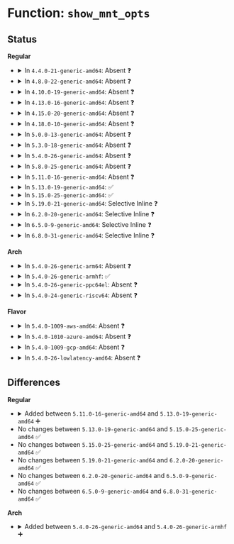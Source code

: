 # Function: <code>show_mnt_opts</code>

## Status
<b>Regular</b>
<ul>
<li>
<details>
<summary>In <code>4.4.0-21-generic-amd64</code>: Absent ❓</summary>

```json
{
  "name": "show_mnt_opts",
  "collision_type": "Unique Static",
  "inline_type": "Selective",
  "funcs": [
    {
      "addr": 18446744071581264416,
      "name": "show_mnt_opts",
      "external": false,
      "loc": "fs/proc_namespace.c:61",
      "file": "fs/proc_namespace.c",
      "inline": "not declared, inlined",
      "caller_inline": [],
      "caller_func": [
        "fs/proc_namespace.c:show_vfsmnt",
        "fs/proc_namespace.c:show_mountinfo"
      ]
    }
  ],
  "symbols": [
    {
      "addr": 18446744071581264416,
      "name": "show_mnt_opts.isra.0",
      "section": ".text",
      "bind": "STB_LOCAL",
      "size": 79
    }
  ]
}
```
</details>
</li>
<li>
<details>
<summary>In <code>4.8.0-22-generic-amd64</code>: Absent ❓</summary>

```json
{
  "name": "show_mnt_opts",
  "collision_type": "Unique Static",
  "inline_type": "Selective",
  "funcs": [
    {
      "addr": 18446744071581430176,
      "name": "show_mnt_opts",
      "external": false,
      "loc": "fs/proc_namespace.c:61",
      "file": "fs/proc_namespace.c",
      "inline": "not declared, inlined",
      "caller_inline": [],
      "caller_func": [
        "fs/proc_namespace.c:show_mountinfo",
        "fs/proc_namespace.c:show_vfsmnt"
      ]
    }
  ],
  "symbols": [
    {
      "addr": 18446744071581430176,
      "name": "show_mnt_opts.isra.0",
      "section": ".text",
      "bind": "STB_LOCAL",
      "size": 79
    }
  ]
}
```
</details>
</li>
<li>
<details>
<summary>In <code>4.10.0-19-generic-amd64</code>: Absent ❓</summary>

```json
{
  "name": "show_mnt_opts",
  "collision_type": "Unique Static",
  "inline_type": "Selective",
  "funcs": [
    {
      "addr": 18446744071581511312,
      "name": "show_mnt_opts",
      "external": false,
      "loc": "fs/proc_namespace.c:61",
      "file": "fs/proc_namespace.c",
      "inline": "not declared, inlined",
      "caller_inline": [],
      "caller_func": [
        "fs/proc_namespace.c:show_mountinfo",
        "fs/proc_namespace.c:show_vfsmnt"
      ]
    }
  ],
  "symbols": [
    {
      "addr": 18446744071581511312,
      "name": "show_mnt_opts.isra.0",
      "section": ".text",
      "bind": "STB_LOCAL",
      "size": 79
    }
  ]
}
```
</details>
</li>
<li>
<details>
<summary>In <code>4.13.0-16-generic-amd64</code>: Absent ❓</summary>

```json
{
  "name": "show_mnt_opts",
  "collision_type": "Unique Static",
  "inline_type": "Selective",
  "funcs": [
    {
      "addr": 18446744071581564048,
      "name": "show_mnt_opts",
      "external": false,
      "loc": "fs/proc_namespace.c:63",
      "file": "fs/proc_namespace.c",
      "inline": "not declared, inlined",
      "caller_inline": [],
      "caller_func": [
        "fs/proc_namespace.c:show_mountinfo",
        "fs/proc_namespace.c:show_vfsmnt"
      ]
    }
  ],
  "symbols": [
    {
      "addr": 18446744071581564048,
      "name": "show_mnt_opts.isra.0",
      "section": ".text",
      "bind": "STB_LOCAL",
      "size": 79
    }
  ]
}
```
</details>
</li>
<li>
<details>
<summary>In <code>4.15.0-20-generic-amd64</code>: Absent ❓</summary>

```json
{
  "name": "show_mnt_opts",
  "collision_type": "Unique Static",
  "inline_type": "Selective",
  "funcs": [
    {
      "addr": 18446744071581708144,
      "name": "show_mnt_opts",
      "external": false,
      "loc": "fs/proc_namespace.c:64",
      "file": "fs/proc_namespace.c",
      "inline": "not declared, inlined",
      "caller_inline": [],
      "caller_func": [
        "fs/proc_namespace.c:show_mountinfo",
        "fs/proc_namespace.c:show_vfsmnt"
      ]
    }
  ],
  "symbols": [
    {
      "addr": 18446744071581708144,
      "name": "show_mnt_opts.isra.1",
      "section": ".text",
      "bind": "STB_LOCAL",
      "size": 79
    }
  ]
}
```
</details>
</li>
<li>
<details>
<summary>In <code>4.18.0-10-generic-amd64</code>: Absent ❓</summary>

```json
{
  "name": "show_mnt_opts",
  "collision_type": "Unique Static",
  "inline_type": "Selective",
  "funcs": [
    {
      "addr": 18446744071581874944,
      "name": "show_mnt_opts",
      "external": false,
      "loc": "fs/proc_namespace.c:64",
      "file": "fs/proc_namespace.c",
      "inline": "not declared, inlined",
      "caller_inline": [],
      "caller_func": [
        "fs/proc_namespace.c:show_mountinfo",
        "fs/proc_namespace.c:show_vfsmnt"
      ]
    }
  ],
  "symbols": [
    {
      "addr": 18446744071581874944,
      "name": "show_mnt_opts.isra.2",
      "section": ".text",
      "bind": "STB_LOCAL",
      "size": 79
    }
  ]
}
```
</details>
</li>
<li>
<details>
<summary>In <code>5.0.0-13-generic-amd64</code>: Absent ❓</summary>

```json
{
  "name": "show_mnt_opts",
  "collision_type": "Unique Static",
  "inline_type": "Selective",
  "funcs": [
    {
      "addr": 18446744071581960064,
      "name": "show_mnt_opts",
      "external": false,
      "loc": "fs/proc_namespace.c:64",
      "file": "fs/proc_namespace.c",
      "inline": "not declared, inlined",
      "caller_inline": [],
      "caller_func": [
        "fs/proc_namespace.c:show_mountinfo",
        "fs/proc_namespace.c:show_vfsmnt"
      ]
    }
  ],
  "symbols": [
    {
      "addr": 18446744071581960064,
      "name": "show_mnt_opts.isra.2",
      "section": ".text",
      "bind": "STB_LOCAL",
      "size": 79
    }
  ]
}
```
</details>
</li>
<li>
<details>
<summary>In <code>5.3.0-18-generic-amd64</code>: Absent ❓</summary>

```json
{
  "name": "show_mnt_opts",
  "collision_type": "Unique Static",
  "inline_type": "Selective",
  "funcs": [
    {
      "addr": 18446744071582092720,
      "name": "show_mnt_opts",
      "external": false,
      "loc": "fs/proc_namespace.c:64",
      "file": "fs/proc_namespace.c",
      "inline": "not declared, inlined",
      "caller_inline": [],
      "caller_func": [
        "fs/proc_namespace.c:show_mountinfo",
        "fs/proc_namespace.c:show_vfsmnt"
      ]
    }
  ],
  "symbols": [
    {
      "addr": 18446744071582092720,
      "name": "show_mnt_opts.isra.0",
      "section": ".text",
      "bind": "STB_LOCAL",
      "size": 80
    }
  ]
}
```
</details>
</li>
<li>
<details>
<summary>In <code>5.4.0-26-generic-amd64</code>: Absent ❓</summary>

```json
{
  "name": "show_mnt_opts",
  "collision_type": "Unique Static",
  "inline_type": "Selective",
  "funcs": [
    {
      "addr": 18446744071582170096,
      "name": "show_mnt_opts",
      "external": false,
      "loc": "fs/proc_namespace.c:64",
      "file": "fs/proc_namespace.c",
      "inline": "not declared, inlined",
      "caller_inline": [],
      "caller_func": [
        "fs/proc_namespace.c:show_mountinfo",
        "fs/proc_namespace.c:show_vfsmnt"
      ]
    }
  ],
  "symbols": [
    {
      "addr": 18446744071582170096,
      "name": "show_mnt_opts.isra.0",
      "section": ".text",
      "bind": "STB_LOCAL",
      "size": 80
    }
  ]
}
```
</details>
</li>
<li>
<details>
<summary>In <code>5.8.0-25-generic-amd64</code>: Absent ❓</summary>

```json
{
  "name": "show_mnt_opts",
  "collision_type": "Unique Static",
  "inline_type": "Full",
  "funcs": [
    {
      "addr": 18446744071582406887,
      "name": "show_mnt_opts",
      "external": false,
      "loc": "fs/proc_namespace.c:64",
      "file": "fs/proc_namespace.c",
      "inline": "not declared, inlined",
      "caller_inline": [
        "fs/proc_namespace.c:show_mountinfo",
        "fs/proc_namespace.c:show_vfsmnt"
      ],
      "caller_func": []
    }
  ],
  "symbols": []
}
```
</details>
</li>
<li>
<details>
<summary>In <code>5.11.0-16-generic-amd64</code>: Absent ❓</summary>

```json
{
  "name": "show_mnt_opts",
  "collision_type": "Unique Static",
  "inline_type": "Full",
  "funcs": [
    {
      "addr": 18446744071582459831,
      "name": "show_mnt_opts",
      "external": false,
      "loc": "fs/proc_namespace.c:64",
      "file": "fs/proc_namespace.c",
      "inline": "not declared, inlined",
      "caller_inline": [
        "fs/proc_namespace.c:show_mountinfo",
        "fs/proc_namespace.c:show_vfsmnt"
      ],
      "caller_func": []
    }
  ],
  "symbols": []
}
```
</details>
</li>
<li>
<details>
<summary>In <code>5.13.0-19-generic-amd64</code>: ✅</summary>

```c
void show_mnt_opts(struct seq_file * m, struct vfsmount * mnt)
```

```json
{
  "name": "show_mnt_opts",
  "collision_type": "Unique Static",
  "inline_type": "No",
  "funcs": [
    {
      "addr": 18446744071582486592,
      "name": "show_mnt_opts",
      "external": false,
      "loc": "fs/proc_namespace.c:64",
      "file": "fs/proc_namespace.c",
      "inline": "seen, unknown",
      "caller_inline": [],
      "caller_func": [
        "fs/proc_namespace.c:show_mountinfo",
        "fs/proc_namespace.c:show_vfsmnt"
      ]
    }
  ],
  "symbols": [
    {
      "addr": 18446744071582486592,
      "name": "show_mnt_opts",
      "section": ".text",
      "bind": "STB_LOCAL",
      "size": 109
    }
  ]
}
```
</details>
</li>
<li>
<details>
<summary>In <code>5.15.0-25-generic-amd64</code>: ✅</summary>

```c
void show_mnt_opts(struct seq_file * m, struct vfsmount * mnt)
```

```json
{
  "name": "show_mnt_opts",
  "collision_type": "Unique Static",
  "inline_type": "No",
  "funcs": [
    {
      "addr": 18446744071582800800,
      "name": "show_mnt_opts",
      "external": false,
      "loc": "fs/proc_namespace.c:64",
      "file": "fs/proc_namespace.c",
      "inline": "seen, unknown",
      "caller_inline": [],
      "caller_func": [
        "fs/proc_namespace.c:show_mountinfo",
        "fs/proc_namespace.c:show_vfsmnt"
      ]
    }
  ],
  "symbols": [
    {
      "addr": 18446744071582800800,
      "name": "show_mnt_opts",
      "section": ".text",
      "bind": "STB_LOCAL",
      "size": 109
    }
  ]
}
```
</details>
</li>
<li>
<details>
<summary>In <code>5.19.0-21-generic-amd64</code>: Selective Inline ❓</summary>

```c
void show_mnt_opts(struct seq_file * m, struct vfsmount * mnt)
```

```json
{
  "name": "show_mnt_opts",
  "collision_type": "Unique Static",
  "inline_type": "Selective",
  "funcs": [
    {
      "addr": 18446744071583353488,
      "name": "show_mnt_opts",
      "external": false,
      "loc": "fs/proc_namespace.c:64",
      "file": "fs/proc_namespace.c",
      "inline": "not declared, inlined",
      "caller_inline": [],
      "caller_func": [
        "fs/proc_namespace.c:show_mountinfo",
        "fs/proc_namespace.c:show_vfsmnt"
      ]
    }
  ],
  "symbols": [
    {
      "addr": 18446744071583353488,
      "name": "show_mnt_opts",
      "section": ".text",
      "bind": "STB_LOCAL",
      "size": 127
    }
  ]
}
```
</details>
</li>
<li>
<details>
<summary>In <code>6.2.0-20-generic-amd64</code>: Selective Inline ❓</summary>

```c
void show_mnt_opts(struct seq_file * m, struct vfsmount * mnt)
```

```json
{
  "name": "show_mnt_opts",
  "collision_type": "Unique Static",
  "inline_type": "Selective",
  "funcs": [
    {
      "addr": 18446744071583936496,
      "name": "show_mnt_opts",
      "external": false,
      "loc": "fs/proc_namespace.c:64",
      "file": "fs/proc_namespace.c",
      "inline": "not declared, inlined",
      "caller_inline": [],
      "caller_func": [
        "fs/proc_namespace.c:show_mountinfo",
        "fs/proc_namespace.c:show_vfsmnt"
      ]
    }
  ],
  "symbols": [
    {
      "addr": 18446744071583936496,
      "name": "show_mnt_opts",
      "section": ".text",
      "bind": "STB_LOCAL",
      "size": 119
    }
  ]
}
```
</details>
</li>
<li>
<details>
<summary>In <code>6.5.0-9-generic-amd64</code>: Selective Inline ❓</summary>

```c
void show_mnt_opts(struct seq_file * m, struct vfsmount * mnt)
```

```json
{
  "name": "show_mnt_opts",
  "collision_type": "Unique Static",
  "inline_type": "Selective",
  "funcs": [
    {
      "addr": 18446744071584150944,
      "name": "show_mnt_opts",
      "external": false,
      "loc": "fs/proc_namespace.c:64",
      "file": "fs/proc_namespace.c",
      "inline": "not declared, inlined",
      "caller_inline": [],
      "caller_func": [
        "fs/proc_namespace.c:show_mountinfo",
        "fs/proc_namespace.c:show_vfsmnt"
      ]
    }
  ],
  "symbols": [
    {
      "addr": 18446744071584150944,
      "name": "show_mnt_opts",
      "section": ".text",
      "bind": "STB_LOCAL",
      "size": 119
    }
  ]
}
```
</details>
</li>
<li>
<details>
<summary>In <code>6.8.0-31-generic-amd64</code>: Selective Inline ❓</summary>

```c
void show_mnt_opts(struct seq_file * m, struct vfsmount * mnt)
```

```json
{
  "name": "show_mnt_opts",
  "collision_type": "Unique Static",
  "inline_type": "Selective",
  "funcs": [
    {
      "addr": 18446744071584365216,
      "name": "show_mnt_opts",
      "external": false,
      "loc": "fs/proc_namespace.c:64",
      "file": "fs/proc_namespace.c",
      "inline": "not declared, inlined",
      "caller_inline": [],
      "caller_func": [
        "fs/proc_namespace.c:show_mountinfo",
        "fs/proc_namespace.c:show_vfsmnt"
      ]
    }
  ],
  "symbols": [
    {
      "addr": 18446744071584365216,
      "name": "show_mnt_opts",
      "section": ".text",
      "bind": "STB_LOCAL",
      "size": 119
    }
  ]
}
```
</details>
</li>
</ul>
<b>Arch</b>
<ul>
<li>
<details>
<summary>In <code>5.4.0-26-generic-arm64</code>: Absent ❓</summary>

```json
{
  "name": "show_mnt_opts",
  "collision_type": "Unique Static",
  "inline_type": "Selective",
  "funcs": [
    {
      "addr": 18446603336493724384,
      "name": "show_mnt_opts",
      "external": false,
      "loc": "fs/proc_namespace.c:64",
      "file": "fs/proc_namespace.c",
      "inline": "not declared, inlined",
      "caller_inline": [],
      "caller_func": [
        "fs/proc_namespace.c:show_mountinfo",
        "fs/proc_namespace.c:show_vfsmnt"
      ]
    }
  ],
  "symbols": [
    {
      "addr": 18446603336493724384,
      "name": "show_mnt_opts.isra.0",
      "section": ".text",
      "bind": "STB_LOCAL",
      "size": 108
    }
  ]
}
```
</details>
</li>
<li>
<details>
<summary>In <code>5.4.0-26-generic-armhf</code>: ✅</summary>

```c
void show_mnt_opts(struct seq_file * m, struct vfsmount * mnt)
```

```json
{
  "name": "show_mnt_opts",
  "collision_type": "Unique Static",
  "inline_type": "No",
  "funcs": [
    {
      "addr": 3227250252,
      "name": "show_mnt_opts",
      "external": false,
      "loc": "fs/proc_namespace.c:64",
      "file": "fs/proc_namespace.c",
      "inline": "seen, unknown",
      "caller_inline": [],
      "caller_func": [
        "fs/proc_namespace.c:show_mountinfo",
        "fs/proc_namespace.c:show_vfsmnt"
      ]
    }
  ],
  "symbols": [
    {
      "addr": 3227250252,
      "name": "show_mnt_opts",
      "section": ".text",
      "bind": "STB_LOCAL",
      "size": 84
    }
  ]
}
```
</details>
</li>
<li>
<details>
<summary>In <code>5.4.0-26-generic-ppc64el</code>: Absent ❓</summary>

```json
{
  "name": "show_mnt_opts",
  "collision_type": "Unique Static",
  "inline_type": "Selective",
  "funcs": [
    {
      "addr": 13835058055287330864,
      "name": "show_mnt_opts",
      "external": false,
      "loc": "fs/proc_namespace.c:64",
      "file": "fs/proc_namespace.c",
      "inline": "not declared, inlined",
      "caller_inline": [],
      "caller_func": [
        "fs/proc_namespace.c:show_mountinfo",
        "fs/proc_namespace.c:show_vfsmnt"
      ]
    }
  ],
  "symbols": [
    {
      "addr": 13835058055287330864,
      "name": "show_mnt_opts.isra.0",
      "section": ".text",
      "bind": "STB_LOCAL",
      "size": 156
    }
  ]
}
```
</details>
</li>
<li>
<details>
<summary>In <code>5.4.0-24-generic-riscv64</code>: Absent ❓</summary>

```json
{
  "name": "show_mnt_opts",
  "collision_type": "Unique Static",
  "inline_type": "Selective",
  "funcs": [
    {
      "addr": 18446743936273334960,
      "name": "show_mnt_opts",
      "external": false,
      "loc": "fs/proc_namespace.c:64",
      "file": "fs/proc_namespace.c",
      "inline": "not declared, inlined",
      "caller_inline": [],
      "caller_func": [
        "fs/proc_namespace.c:show_mountinfo",
        "fs/proc_namespace.c:show_vfsmnt"
      ]
    }
  ],
  "symbols": [
    {
      "addr": 18446743936273334960,
      "name": "show_mnt_opts.isra.0",
      "section": ".text",
      "bind": "STB_LOCAL",
      "size": 86
    }
  ]
}
```
</details>
</li>
</ul>
<b>Flavor</b>
<ul>
<li>
<details>
<summary>In <code>5.4.0-1009-aws-amd64</code>: Absent ❓</summary>

```json
{
  "name": "show_mnt_opts",
  "collision_type": "Unique Static",
  "inline_type": "Selective",
  "funcs": [
    {
      "addr": 18446744071582138832,
      "name": "show_mnt_opts",
      "external": false,
      "loc": "fs/proc_namespace.c:64",
      "file": "fs/proc_namespace.c",
      "inline": "not declared, inlined",
      "caller_inline": [],
      "caller_func": [
        "fs/proc_namespace.c:show_mountinfo",
        "fs/proc_namespace.c:show_vfsmnt"
      ]
    }
  ],
  "symbols": [
    {
      "addr": 18446744071582138832,
      "name": "show_mnt_opts.isra.0",
      "section": ".text",
      "bind": "STB_LOCAL",
      "size": 80
    }
  ]
}
```
</details>
</li>
<li>
<details>
<summary>In <code>5.4.0-1010-azure-amd64</code>: Absent ❓</summary>

```json
{
  "name": "show_mnt_opts",
  "collision_type": "Unique Static",
  "inline_type": "Selective",
  "funcs": [
    {
      "addr": 18446744071582076272,
      "name": "show_mnt_opts",
      "external": false,
      "loc": "fs/proc_namespace.c:64",
      "file": "fs/proc_namespace.c",
      "inline": "not declared, inlined",
      "caller_inline": [],
      "caller_func": [
        "fs/proc_namespace.c:show_mountinfo",
        "fs/proc_namespace.c:show_vfsmnt"
      ]
    }
  ],
  "symbols": [
    {
      "addr": 18446744071582076272,
      "name": "show_mnt_opts.isra.0",
      "section": ".text",
      "bind": "STB_LOCAL",
      "size": 80
    }
  ]
}
```
</details>
</li>
<li>
<details>
<summary>In <code>5.4.0-1009-gcp-amd64</code>: Absent ❓</summary>

```json
{
  "name": "show_mnt_opts",
  "collision_type": "Unique Static",
  "inline_type": "Selective",
  "funcs": [
    {
      "addr": 18446744071582129312,
      "name": "show_mnt_opts",
      "external": false,
      "loc": "fs/proc_namespace.c:64",
      "file": "fs/proc_namespace.c",
      "inline": "not declared, inlined",
      "caller_inline": [],
      "caller_func": [
        "fs/proc_namespace.c:show_mountinfo",
        "fs/proc_namespace.c:show_vfsmnt"
      ]
    }
  ],
  "symbols": [
    {
      "addr": 18446744071582129312,
      "name": "show_mnt_opts.isra.0",
      "section": ".text",
      "bind": "STB_LOCAL",
      "size": 80
    }
  ]
}
```
</details>
</li>
<li>
<details>
<summary>In <code>5.4.0-26-lowlatency-amd64</code>: Absent ❓</summary>

```json
{
  "name": "show_mnt_opts",
  "collision_type": "Unique Static",
  "inline_type": "Selective",
  "funcs": [
    {
      "addr": 18446744071582202368,
      "name": "show_mnt_opts",
      "external": false,
      "loc": "fs/proc_namespace.c:64",
      "file": "fs/proc_namespace.c",
      "inline": "not declared, inlined",
      "caller_inline": [],
      "caller_func": [
        "fs/proc_namespace.c:show_mountinfo",
        "fs/proc_namespace.c:show_vfsmnt"
      ]
    }
  ],
  "symbols": [
    {
      "addr": 18446744071582202368,
      "name": "show_mnt_opts.isra.0",
      "section": ".text",
      "bind": "STB_LOCAL",
      "size": 80
    }
  ]
}
```
</details>
</li>
</ul>

## Differences
<b>Regular</b>
<ul>
<li>
<details>
<summary>Added between <code>5.11.0-16-generic-amd64</code> and <code>5.13.0-19-generic-amd64</code> ➕</summary>

```c
void show_mnt_opts(struct seq_file * m, struct vfsmount * mnt)
```
</details>
</li>
<li>
No changes between <code>5.13.0-19-generic-amd64</code> and <code>5.15.0-25-generic-amd64</code> ✅
</li>
<li>
No changes between <code>5.15.0-25-generic-amd64</code> and <code>5.19.0-21-generic-amd64</code> ✅
</li>
<li>
No changes between <code>5.19.0-21-generic-amd64</code> and <code>6.2.0-20-generic-amd64</code> ✅
</li>
<li>
No changes between <code>6.2.0-20-generic-amd64</code> and <code>6.5.0-9-generic-amd64</code> ✅
</li>
<li>
No changes between <code>6.5.0-9-generic-amd64</code> and <code>6.8.0-31-generic-amd64</code> ✅
</li>
</ul>
<b>Arch</b>
<ul>
<li>
<details>
<summary>Added between <code>5.4.0-26-generic-amd64</code> and <code>5.4.0-26-generic-armhf</code> ➕</summary>

```c
void show_mnt_opts(struct seq_file * m, struct vfsmount * mnt)
```
</details>
</li>
</ul>
